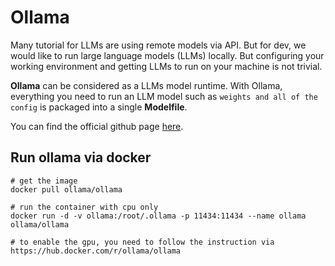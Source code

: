 # Ollama 

Many tutorial for LLMs are using remote models via API. But for dev, we would like to run large language models (LLMs) 
locally. But configuring your working environment and getting LLMs to run on your machine is not trivial.

**Ollama** can be considered as a LLMs model runtime. With Ollama, everything you need to run an LLM model such as
`weights and all of the config` is packaged into a single **Modelfile**. 

You can find the official github page [here](https://github.com/ollama/ollama).

## Run ollama via docker

```shell
# get the image
docker pull ollama/ollama

# run the container with cpu only
docker run -d -v ollama:/root/.ollama -p 11434:11434 --name ollama ollama/ollama

# to enable the gpu, you need to follow the instruction via https://hub.docker.com/r/ollama/ollama


```